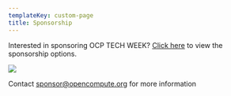 ```yaml
---
templateKey: custom-page
title: Sponsorship
---
```

Interested in sponsoring OCP TECH WEEK? <a target="_blank" rel="noopener noreferrer" href="https://www.dropbox.com/s/017qgx00smbvl8d/OCP20TW-Sponsorship-Opportunities.pdf?dl=0">Click here</a> to view the sponsorship options.

![](/img/ocp20tw-sponsorship-opportunities_page_1.png)

Contact [sponsor@opencompute.org](mailto:sponsor@opencompute.org) for more information